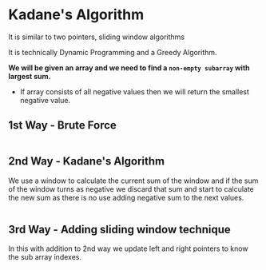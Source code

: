# Kadane's Algorithm
It is similar to two pointers, sliding window algorithms 

It is technically Dynamic Programming and a Greedy Algorithm.

**We will be given an array and we need to find a `non-empty subarray` with largest sum.**
- If array consists of all negative values then we will return the smallest negative value.

## 1st Way - Brute Force
```python
```
## 2nd Way - Kadane's Algorithm
We use a window to calculate the current sum of the window and if the sum of the window turns as negative we discard that sum and start to calculate the new sum as there is no use adding negative sum to the next values.
```python
```
## 3rd Way - Adding sliding window technique
In this with addition to 2nd way we update left and right pointers to know the sub array indexes.
```python
```
